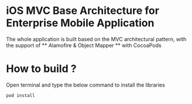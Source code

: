 # iOS MVC Base Architecture for Enterprise Mobile Application 


The whole application is built based on the MVC architectural pattern, with the support of  ** Alamofire & Object Mapper ** with CocoaPods

# How to build ?

Open terminal and type the below command to install the libraries <br/>

``` pod install ```
